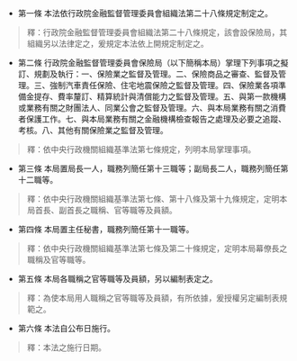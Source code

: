* 第一條 本法依行政院金融監督管理委員會組織法第二十八條規定制定之。

> 釋：行政院金融監督管理委員會組織法第二十八條規定，該會設保險局，其組織另以法律定之，爰規定本法依上開規定制定之。

* 第二條 行政院金融監督管理委員會保險局（以下簡稱本局）掌理下列事項之擬訂、規劃及執行：一、保險業之監督及管理。二、保險商品之審查、監督及管理。三、強制汽車責任保險、住宅地震保險之監督及管理。四、保險業各項準備金提存、費率釐訂、精算統計與清償能力之監督及管理。五、與第一款機構或業務有關之財團法人、同業公會之監督及管理。六、與本局業務有關之消費者保護工作。七、與本局業務有關之金融機構檢查報告之處理及必要之追蹤、考核。八、其他有關保險業之監督及管理。

> 釋：依中央行政機關組織基準法第七條規定，列明本局掌理事項。

* 第三條 本局置局長一人，職務列簡任第十三職等；副局長二人，職務列簡任第十二職等。

> 釋：依中央行政機關組織基準法第七條、第十八條及第十九條規定，定明本局首長、副首長之職稱、官等職等及員額。

* 第四條 本局置主任秘書，職務列簡任第十一職等。

> 釋：依中央行政機關組織基準法第七條及第二十條規定，定明本局幕僚長之職稱及官等職等。

* 第五條 本局各職稱之官等職等及員額，另以編制表定之。

> 釋：為使本局用人職稱之官等職等及員額，有所依據，爰授權另定編制表規範之。

* 第六條 本法自公布日施行。

> 釋：本法之施行日期。

